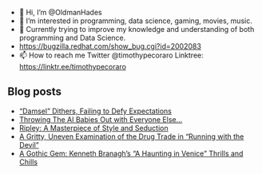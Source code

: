 - 👋 Hi, I’m @OldmanHades
- 👀 I’m interested in programming, data science, gaming, movies, music.
- 🌱 Currently trying to improve my knowledge and understanding of both programming and Data Science.
- https://bugzilla.redhat.com/show_bug.cgi?id=2002083
- 📫 How to reach me Twitter @timothypecoraro
Linktree: https://linktr.ee/timothypecoraro

## Blog posts
<!-- BLOG-POST-LIST:START -->
- [“Damsel” Dithers, Failing to Defy Expectations](https://medium.com/@timothypecoraro/damsel-dithers-failing-to-defy-expectations-2e76f849f8ab?source=rss-5097f5c9b801------2)
- [Throwing The AI Babies Out with Everyone Else…](https://medium.com/@timothypecoraro/throwing-the-ai-babies-out-with-everyone-else-374ad81ae7a9?source=rss-5097f5c9b801------2)
- [Ripley: A Masterpiece of Style and Seduction](https://medium.com/@timothypecoraro/ripley-a-masterpiece-of-style-and-seduction-5903bca56f3d?source=rss-5097f5c9b801------2)
- [A Gritty, Uneven Examination of the Drug Trade in “Running with the Devil”](https://medium.com/@timothypecoraro/a-gritty-uneven-examination-of-the-drug-trade-in-running-with-the-devil-3935068d3d41?source=rss-5097f5c9b801------2)
- [A Gothic Gem: Kenneth Branagh’s “A Haunting in Venice” Thrills and Chills](https://medium.com/@timothypecoraro/a-gothic-gem-kenneth-branaghs-a-haunting-in-venice-thrills-and-chills-a7a4a523aebb?source=rss-5097f5c9b801------2)
<!-- BLOG-POST-LIST:END -->
